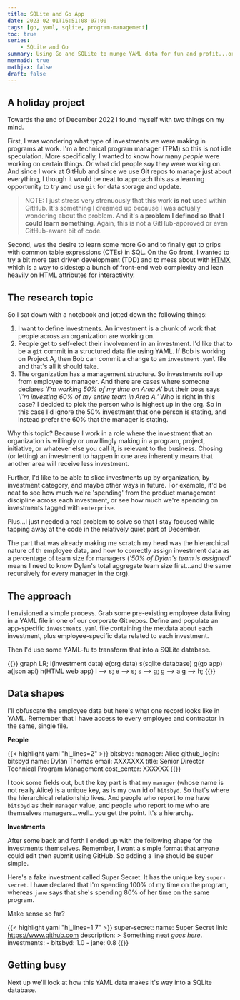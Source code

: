 ```yaml
---
title: SQLite and Go App
date: 2023-02-01T16:51:08-07:00
tags: [go, yaml, sqlite, program-management]
toc: true
series:
    - SQLite and Go
summary: Using Go and SQLite to munge YAML data for fun and profit...or for free.
mermaid: true
mathjax: false
draft: false
---
```


## A holiday project

Towards the end of December 2022 I found myself with two things on my mind.

First, I was wondering what type of investments we were making in programs at work.
I'm a technical program manager (TPM) so this is not idle speculation.
More specifically, I wanted to know how many _people_ were working on certain things.
Or what did people _say_ they were working on.
And since I work at GitHub and since we use Git repos to manage just about everything, I though it would be neat to approach this as a learning opportunity to try and use `git` for data storage and update.

> NOTE: I just stress very strenuously that this work **is not** used within GitHub.
> It's something I dreamed up because I was actually wondering about the problem.
> And it's **a problem I defined so that I could learn something**.
> Again, this is not a GitHub-approved or even GitHub-aware bit of code.

Second, was the desire to learn some more Go and to finally get to grips with common table expressions (CTEs) in SQL.
On the Go front, I wanted to try a bit more test driven development (TDD) and to mess about with [HTMX][htmx], which is a way to sidestep a bunch of front-end web complexity and lean heavily on HTML attributes for interactivity.

## The research topic

So I sat down with a notebook and jotted down the following things:

1. I want to define investments.
   An investment is a chunk of work that people across an organization are working on.
1. People get to self-elect their involvement in an investment.
   I'd like that to be a `git` commit in a structured data file using YAML.
   If Bob is working on Project A, then Bob can commit a change to an `investment.yaml` file and that's all it should take.
1. The organization has a management structure.
   So investments roll up from employee to manager.
   And there are cases where someone declares _'I'm working 50% of my time on Area A'_ but their boss says _'I'm investing 60% of my entire team in Area A.'_ Who is right in this case?
   I decided to pick the person who is highest up in the org.
   So in this case I'd ignore the 50% investment that one person is stating, and instead prefer the 60% that the manager is stating.

Why this topic?
Because I work in a role where the investment that an organization is willingly or unwillingly making in a program, project, initiative, or whatever else you call it, is relevant to the business.
Chosing (or letting) an investment to happen in one area inherently means that another area will receive less investment.

Further, I'd like to be able to slice investments up by organization, by investment category, and maybe other ways in future.
For example, it'd be neat to see how much we're 'spending' from the product management discipline across each investment, or see how much we're spending on investments tagged with `enterprise`.

Plus...I just needed a real problem to solve so that I stay focused while tapping away at the code in the relatively quiet part of
December.

The part that was already making me scratch my head was the hierarchical nature of th employee data, and how to correctly assign investment data as a percentage of team size for managers (_'50% of Dylan's team is assigned'_ means I need to know Dylan's total aggregate team size first...and the same recursively for every manager in the org).

## The approach

I envisioned a simple process.
Grab some pre-existing employee data living in a YAML file in one of our corporate Git repos.
Define and populate an app-specific `investments.yaml` file containing the metdata about each investment, plus employee-specific data related to each investment.

Then I'd use some YAML-fu to transform that into a SQLite database.

{{<mermaid>}}
graph LR;
i(investment data)
e(org data)
s(sqlite database)
g(go app)
a(json api)
h(HTML web app)
i --> s;
e --> s;
s --> g;
g --> a
g --> h;
{{</mermaid>}}

## Data shapes

I'll obfuscate the employee data but here's what one record looks like in YAML.
Remember that I have access to every employee and contractor in the same, single file.

**People**

{{< highlight yaml "hl_lines=2" >}}
bitsbyd:
    manager: Alice
    github_login: bitsbyd
    name: Dylan Thomas
    email: XXXXXXX
    title: Senior Director Technical Program Management
    cost_center: XXXXXX
{{</highlight>}}
    
I took some fields out, but the key part is that my `manager` (whose name is not really Alice) is a unique key, as is my own id of `bitsbyd`.
So that's where the hierarchical relationship lives.
And people who report to me have `bitsbyd` as their `manager` value, and people who report to me who are themselves managers...well...you get the point.
It's a hierarchy.

**Investments**

After some back and forth I ended up with the following shape for the investments themselves.
Remember, I want a simple format that anyone could edit then submit using GitHub.
So adding a line should be super simple.

Here's a fake investment called Super Secret.
It has the unique key `super-secret`.
I have declared that I'm spending 100% of my time on the program, whereas `jane` says that she's spending 80% of her time on the same program.

Make sense so far?

{{< highlight yaml "hl_lines=1 7" >}}
super-secret:
    name: Super Secret
    link: https://www.github.com
    description: >
      Something neat *goes here*.
    investments:
    - bitsbyd: 1.0
    - jane: 0.8
{{</highlight>}}

## Getting busy

Next up we'll look at how this YAML data makes it's way into a SQLite database.

[htmx]: http://htmx.org